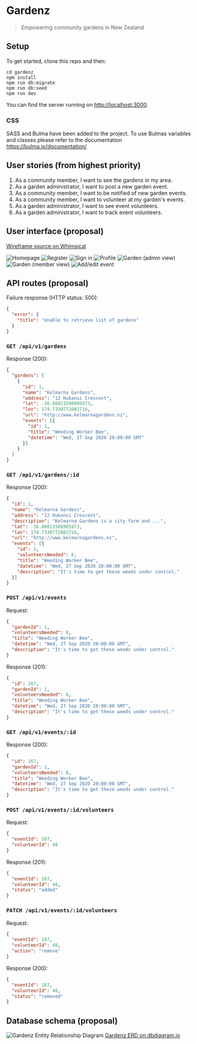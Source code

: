 # Gardenz

> Empowering community gardens in New Zealand

## Setup

To get started, clone this repo and then:

```
cd gardenz
npm install
npm run db:migrate
npm run db:seed
npm run dev
```

You can find the server running on [http://localhost:3000](http://localhost:3000).

### CSS
SASS and Bulma have been added to the project. To use Bulmas variables and classes please refer to the documentation https://bulma.io/documentation/

## User stories (from highest priority)

1. As a community member, I want to see the gardens in my area.
1. As a garden administrator, I want to post a new garden event.
1. As a community member, I want to be notified of new garden events.
1. As a community member, I want to volunteer at my garden's events.
1. As a garden administrator, I want to see event volunteers.
1. As a garden administrator, I want to track event volunteers.


## User interface (proposal)

[Wireframe source on Whimsical](https://whimsical.com/Rf7Fo4MEMGxm5eLQ4uLYTA)

![Homepage](docs/home.png)
![Register](docs/register.png)
![Sign in](docs/sign-in.png)
![Profile](docs/profile.png)
![Garden (admin view)](docs/garden-admin.png)
![Garden (member view)](docs/garden-member.png)
![Add/edit event](docs/add-edit-event.png)


## API routes (proposal)

Failure response (HTTP status: 500):

```json
{
  "error": {
    "title": "Unable to retrieve list of gardens"
  }
}
```

### `GET /api/v1/gardens`

Response (200):

```json
{
  "gardens": [
    {
      "id": 1,
      "name": "Kelmarna Gardens",
      "address": "12 Hukanui Crescent",
      "lat": -36.86011508905973,
      "lon": 174.7330772002716,
      "url": "http://www.kelmarnagardens.nz",
      "events": [{
        "id": 1,
        "title": "Weeding Worker Bee",
        "datetime": "Wed, 27 Sep 2020 20:00:00 GMT"
      }]
    }
  ]
}
```


### `GET /api/v1/gardens/:id`

Response (200):

```json
{
  "id": 1,
  "name": "Kelmarna Gardens",
  "address": "12 Hukanui Crescent",
  "description": "Kelmarna Gardens is a city farm and ...",
  "lat": -36.86011508905973,
  "lon": 174.7330772002716,
  "url": "http://www.kelmarnagardens.nz",
  "events": [{
    "id": 1,
    "volunteersNeeded": 8,
    "title": "Weeding Worker Bee",
    "datetime": "Wed, 27 Sep 2020 20:00:00 GMT",
    "description": "It's time to get these weeds under control."
  }]
}
```

### `POST /api/v1/events`

Request:

```json
{
  "gardenId": 1,
  "volunteersNeeded": 8,
  "title": "Weeding Worker Bee",
  "datetime": "Wed, 27 Sep 2020 20:00:00 GMT",
  "description": "It's time to get these weeds under control."
}
```

Response (201):

```json
{
  "id": 167,
  "gardenId": 1,
  "volunteersNeeded": 8,
  "title": "Weeding Worker Bee",
  "datetime": "Wed, 27 Sep 2020 20:00:00 GMT",
  "description": "It's time to get these weeds under control."
}
```

### `GET /api/v1/events/:id`

Response (200):

```json
{
  "id": 167,
  "gardenId": 1,
  "volunteersNeeded": 8,
  "title": "Weeding Worker Bee",
  "datetime": "Wed, 27 Sep 2020 20:00:00 GMT",
  "description": "It's time to get these weeds under control."
}
```

### `POST /api/v1/events/:id/volunteers`

Request:

```json
{
  "eventId": 167,
  "volunteerId": 48
}
```

Response (201):

```json
{
  "eventId": 167,
  "volunteerId": 48,
  "status": "added"
}
```

### `PATCH /api/v1/events/:id/volunteers`

Request:

```json
{
  "eventId": 167,
  "volunteerId": 48,
  "action": "remove"
}
```

Response (200):

```json
{
  "eventId": 167,
  "volunteerId": 48,
  "status": "removed"
}
```

## Database schema (proposal)

![Gardenz Entity Relationship Diagram](docs/erd.png)
[Gardenz ERD on dbdiagram.io](https://dbdiagram.io/d/5f61c9407da1ea736e2e0bda)

